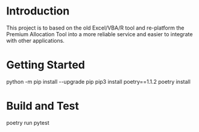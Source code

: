 # Introduction 
This project is to based on the old Excel/VBA/R tool and re-platform the 
Premium Allocation Tool into a more reliable service and easier to integrate with other applications.

# Getting Started
python -m pip install --upgrade pip
pip3 install poetry==1.1.2
poetry install

# Build and Test
poetry run pytest
